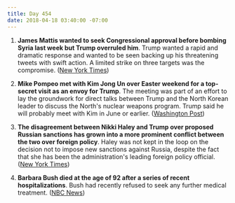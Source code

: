 ```yaml
---
title: Day 454
date: 2018-04-18 03:40:00 -07:00
---
```


1. **James Mattis wanted to seek Congressional approval before bombing Syria last week but Trump overruled him**. Trump wanted a rapid and dramatic response and wanted to be seen backing up his threatening tweets with swift action. A limited strike on three targets was the compromise. ([New York Times](https://www.nytimes.com/2018/04/17/us/politics/jim-mattis-trump-syria-attack.html))

2. **Mike Pompeo met with Kim Jong Un over Easter weekend for a top-secret visit as an envoy for Trump**. The meeting was part of an effort to lay the groundwork for direct talks between Trump and the North Korean leader to discuss the North's nuclear weapons program. Trump said he will probably meet with Kim in June or earlier. ([Washington Post](https://www.washingtonpost.com/politics/us-china-trade-dispute-looms-over-trump-summit-with-japans-abe/2018/04/17/2c94cb02-424f-11e8-bba2-0976a82b05a2_story.html?utm_term=.d3892562bdff))

3. **The disagreement between Nikki Haley and Trump over proposed Russian sanctions has grown into a more prominent conflict between the two over foreign policy**. Haley was not kept in the loop on the decision not to impose new sanctions against Russia, despite the fact that she has been the administration's leading foreign policy official. ([New York Times](https://www.nytimes.com/2018/04/17/world/europe/trump-nikki-haley-russia-sanctions.html))

4. **Barbara Bush died at the age of 92 after a series of recent hospitalizations**. Bush had recently refused to seek any further medical treatment. ([NBC News](https://www.nbcnews.com/politics/politics-news/barbara-bush-wife-mother-presidents-dies-92-n699106))